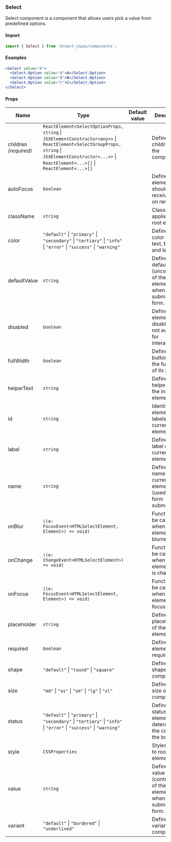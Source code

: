 ### Select

Select component is a component that allows users pick a value from predefined options.

#### Import

```jsx
import { Select } from '@react-jopau/components';
```

#### Examples

```jsx
<Select value="A">
  <Select.Option value="A">A</Select.Option>
  <Select.Option value="B">B</Select.Option>
  <Select.Option value="C">C</Select.Option>
</Select>
```

#### Props

| Name                  | Type                                                                                                                                                                                                    | Default value | Description                                                                                   |
| --------------------- | ------------------------------------------------------------------------------------------------------------------------------------------------------------------------------------------------------- | ------------- | --------------------------------------------------------------------------------------------- |
| children _(required)_ | `ReactElement<SelectOptionProps, string` \| `JSXElementConstructor<any>>` \| `ReactElement<SelectGroupProps, string` \| `JSXElementConstructor<...>>` \| `ReactElement<...>[]` \| `ReactElement<...>[]` |               | Defines the children of the component.                                                        |
| autoFocus             | `boolean`                                                                                                                                                                                               |               | Defines the element should receive focus on render.                                           |
| className             | `string`                                                                                                                                                                                                |               | Classnames applied to root element                                                            |
| color                 | `"default"` \| `"primary"` \| `"secondary"` \| `"tertiary"` \| `"info"` \| `"error"` \| `"success"` \| `"warning"`                                                                                      |               | Defines the color of input text, border and label.                                            |
| defaultValue          | `string`                                                                                                                                                                                                |               | Defines the default value (uncontrolled) of the current element, used when submitting a form. |
| disabled              | `boolean`                                                                                                                                                                                               |               | Defines if the element is disabled and not available for interaction.                         |
| fullWidth             | `boolean`                                                                                                                                                                                               |               | Defines if the button takes the full width of its parent.                                     |
| helperText            | `string`                                                                                                                                                                                                |               | Defines the helper text of the input element.                                                 |
| id                    | `string`                                                                                                                                                                                                |               | Identifies the element that labels the current element.                                       |
| label                 | `string`                                                                                                                                                                                                |               | Defines the label of the current element.                                                     |
| name                  | `string`                                                                                                                                                                                                |               | Define the name for the current element (used for form submission).                           |
| onBlur                | `((e: FocusEvent<HTMLSelectElement, Element>) => void)`                                                                                                                                                 |               | Function to be called when the element is blurred.                                            |
| onChange              | `((e: ChangeEvent<HTMLSelectElement>) => void)`                                                                                                                                                         |               | Function to be called when the element value is changed.                                      |
| onFocus               | `((e: FocusEvent<HTMLSelectElement, Element>) => void)`                                                                                                                                                 |               | Function to be called when the element is focused.                                            |
| placeholder           | `string`                                                                                                                                                                                                |               | Defines the placeholder of the input element.                                                 |
| required              | `boolean`                                                                                                                                                                                               |               | Defines if the element is required.                                                           |
| shape                 | `"default"` \| `"round"` \| `"square"`                                                                                                                                                                  |               | Defines the shape of the component.                                                           |
| size                  | `"md"` \| `"xs"` \| `"sm"` \| `"lg"` \| `"xl"`                                                                                                                                                          |               | Defines the size of the component.                                                            |
| status                | `"default"` \| `"primary"` \| `"secondary"` \| `"tertiary"` \| `"info"` \| `"error"` \| `"success"` \| `"warning"`                                                                                      |               | Defines the status of the element and determines the color of the border.                     |
| style                 | `CSSProperties`                                                                                                                                                                                         |               | Styles applied to root element                                                                |
| value                 | `string`                                                                                                                                                                                                |               | Defines the value (controlled) of the current element, used when submitting a form.           |
| variant               | `"default"` \| `"bordered"` \| `"underlined"`                                                                                                                                                           |               | Defines the variant of the component.                                                         |
